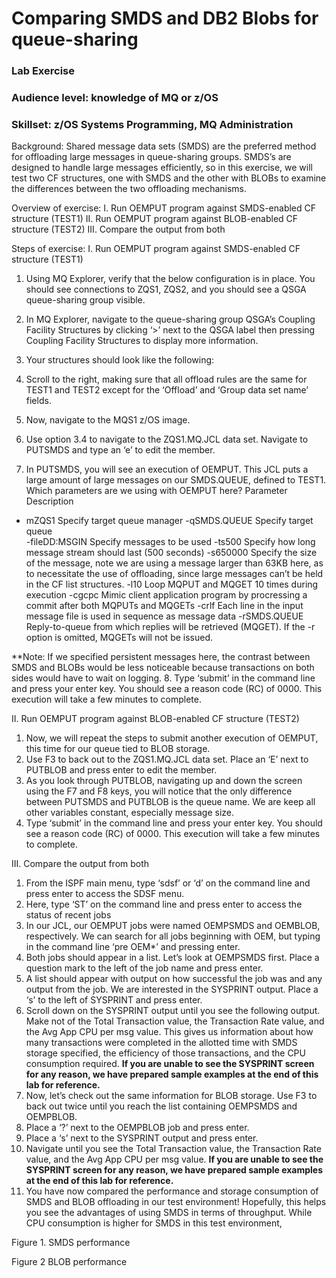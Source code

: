# Comparing SMDS and DB2 Blobs for queue-sharing
### Lab Exercise
### Audience level: knowledge of MQ or z/OS 
### Skillset: z/OS Systems Programming, MQ Administration

Background:
Shared message data sets (SMDS) are the preferred method for offloading large messages in queue-sharing groups. SMDS’s are designed to handle large messages efficiently, so in this exercise, we will test two CF structures, one with SMDS and the other with BLOBs to examine the differences between the two offloading mechanisms.

Overview of exercise:
I.	Run OEMPUT program against SMDS-enabled CF structure (TEST1)
II.	Run OEMPUT program against BLOB-enabled CF structure (TEST2)
III.	Compare the output from both

Steps of exercise:
I. Run OEMPUT program against SMDS-enabled CF structure (TEST1)
1.	Using MQ Explorer, verify that the below configuration is in place. You should see connections to ZQS1, ZQS2, and you should see a QSGA queue-sharing group visible.
2.	In MQ Explorer, navigate to the queue-sharing group QSGA’s Coupling Facility Structures by clicking  ‘>’ next to the QSGA label then pressing Coupling Facility Structures to display more information.
3.	Your structures should look like the following:
4.	Scroll to the right, making sure that all offload rules are the same for TEST1 and TEST2 except for the ‘Offload’ and ‘Group data set name’ fields.


5.	Now, navigate to the MQS1 z/OS image.
6.	Use option 3.4 to navigate to the ZQS1.MQ.JCL data set. Navigate to PUTSMDS and type an ‘e’ to edit the member.

7.	 In PUTSMDS, you will see an execution of OEMPUT. This JCL puts a large amount of large messages on our SMDS.QUEUE, defined to TEST1.
Which parameters are we using with OEMPUT here?
Parameter	Description
- mZQS1                	Specify target queue manager
-qSMDS.QUEUE     	Specify target queue     
-fileDD:MSGIN         	Specify messages to be used
-ts500                	Specify how long message stream should last (500 seconds)
-s650000    	Specify the size of the message, note we are using a message larger than 63KB here, as to necessitate the use of offloading, since large messages can’t be held in the CF list structures.
-l10       	Loop MQPUT and MQGET 10 times during execution
-cgcpc                	Mimic client application program by procressing a commit after both MQPUTs and MQGETs
-crlf                 	Each line in the input message file is used in sequence as message data
-rSMDS.QUEUE          	Reply-to-queue from which replies will be retrieved (MQGET). If the -r option is omitted, MQGETs will not be issued.

**Note: If we specified persistent messages here, the contrast between SMDS and BLOBs would be less noticeable because transactions on both sides would have to wait on logging.
8.	Type ‘submit’ in the command line and press your enter key. You should see a reason code (RC) of 0000. This execution will take a few minutes to complete.

II. Run OEMPUT program against BLOB-enabled CF structure (TEST2)
1.	Now, we will repeat the steps to submit another execution of OEMPUT, this time for our queue tied to BLOB storage. 
2.	Use F3 to back out to the ZQS1.MQ.JCL data set. Place an ‘E’ next to PUTBLOB and press enter to edit the member. 
3.	As you look through PUTBLOB, navigating up and down the screen using the F7 and F8 keys, you will notice that the only difference between PUTSMDS and PUTBLOB is the queue name. We are keep all other variables constant, especially message size.
4.	Type ‘submit’ in the command line and press your enter key. You should see a reason code (RC) of 0000. This execution will take a few minutes to complete. 
	
III. Compare the output from both
1.	From the ISPF main menu, type ‘sdsf’ or ‘d’ on the command line and press enter to access the SDSF menu. 
2.	Here, type ‘ST’ on the command line and press enter to access the status of recent jobs
3.	In our JCL, our OEMPUT jobs were named OEMPSMDS and OEMBLOB, respectively. We can search for all jobs beginning with OEM, but typing in the command line ‘pre OEM*’ and pressing enter.
4.	Both jobs should appear in a list. Let’s look at OEMPSMDS first. Place a question mark to the left of the job name and press enter. 
5.	A list should appear with output on how successful the job was and any output from the job. We are interested in the SYSPRINT output. Place a ‘s’ to the left of SYSPRINT and press enter.
6.	Scroll down on the SYSPRINT output until you see the following output. Make not of the Total Transaction value, the Transaction Rate value, and the Avg App CPU per msg value. This gives us information about how many transactions were completed in the allotted time with SMDS storage specified, the efficiency of those transactions, and the CPU consumption required.
**If you are unable to see the SYSPRINT screen for any reason, we have prepared sample examples at the end of this lab for reference.**
7.	Now, let’s check out the same information for BLOB storage. Use F3 to back out twice until you reach the list containing OEMPSMDS and OEMPBLOB.
8.	Place a ‘?’ next to the OEMPBLOB job and press enter.
9.	Place a ‘s’ next to the SYSPRINT output and press enter.
10.	Navigate until you see the Total Transaction value, the Transaction Rate value, and the Avg App CPU per msg value.
**If you are unable to see the SYSPRINT screen for any reason, we have prepared sample examples at the end of this lab for reference.**
11.	You have now compared the performance and storage consumption of SMDS and BLOB offloading in our test environment! Hopefully, this helps you see the advantages of using SMDS in terms of throughput. While CPU consumption is higher for SMDS in this test environment, 



 
Figure 1. SMDS performance

 
Figure 2 BLOB performance

